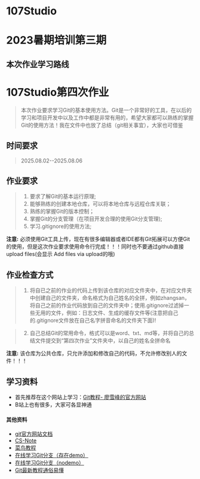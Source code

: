 # 107Studio

# 2023暑期培训第三期

## 本次作业学习路线

# 107Studio第四次作业
>本次作业要求学习Git的基本使用方法。Git是一个非常好的工具，在以后的学习和项目开发中以及工作中都是非常有用的，希望大家都可以熟练的掌握Git的使用方法！我在文件中也放了总结（git相关事宜），大家也可借鉴

## 时间要求

> 2025.08.02--2025.08.06

## 作业要求

>1. 要求了解Git的基本运行原理;
>2. 能够熟练的创建本地仓库，可以将本地仓库与远程仓库关联；
>3. 熟练的掌握Git的版本控制；
>4. 掌握Git的分支管理（在项目开发合理的使用Git分支管理);
>5. 学习.gitignore的使用方法;

__注意:__ 必须使用Git工具上传，现在有很多编辑器或者IDE都有Git拓展可以方便Git的使用，但是这次作业要求使用命令行完成！！！同时也不要通过github直接upload files(会显示
Add files via upload的哦)

## 作业检查方式

>1. 将自已之前的作业的代码上传到该仓库的对应文件夹中，在对应文件夹中创建自己的文件夹，命名格式为自己姓名的全拼，例如zhangsan，将自己之前的作业代码放到自己的文件夹中；使用.gitignore过滤掉一些无用的文件，例如：日志文件、生成的缓存文件等(注意把自己的.gitignore文件放在自己名字拼音命名的文件夹下面)!

>2. 自己总结Git的常用命令，格式可以是word、txt、md等，并将自己的总结文件提交到“第四次作业”文件夹中，以自己的姓名全拼命名

__注意:__ 该仓库为公共仓库，只允许添加和修改自己的代码，不允许修改别人的文件！！！

## 学习资料

* 首先推荐在这个网站上学习：[Git教程- 廖雪峰的官方网站](https://www.liaoxuefeng.com/wiki/896043488029600)
* B站上也有很多，大家可各显神通

#### 其他资料

* [git官方网站文档](https://git-scm.com/book/zh/v2)
* [CS-Note](http://www.cyc2018.xyz/%E5%85%B6%E5%AE%83/%E7%BC%96%E7%A0%81%E5%AE%9E%E8%B7%B5/Git.html#%E9%9B%86%E4%B8%AD%E5%BC%8F%E4%B8%8E%E5%88%86%E5%B8%83%E5%BC%8F)
* [菜鸟教程](https://www.runoob.com/git/git-tutorial.html)
* [在线学习Git分支（存在demo）](https://learngitbranching.js.org/)
* [在线学习Git分支（nodemo）](https://learngitbranching.js.org/?nodemo=&locale=zh_CN)
* [Git最新教程通俗易懂](https://www.bilibili.com/video/BV1FE411P7B3?from=search&seid=966046447492113803/)
